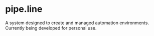 # pipe.line
A system designed to create and managed automation environments. Currently being developed for personal use.
